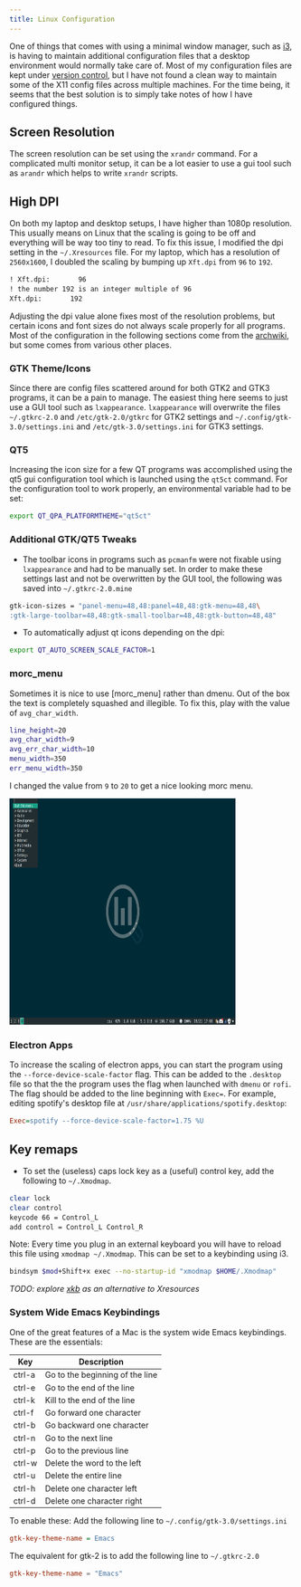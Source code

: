 ```yaml
---
title: Linux Configuration
---
```


One of things that comes with using a minimal window manager, such as [i3], is
having to maintain additional configuration files that a desktop environment
would normally take care of. Most of my configuration files are kept under
[version control], but I have not found a clean way to maintain some of the X11
config files across multiple machines. For the time being, it seems that the
best solution is to simply take notes of how I have configured things.

## Screen Resolution

The screen resolution can be set using the `xrandr` command. For a complicated
multi monitor setup, it can be a lot easier to use a gui tool such as `arandr`
which helps to write `xrandr` scripts.

## High DPI

On both my laptop and desktop setups, I have higher than 1080p resolution. This
usually means on Linux that the scaling is going to be off and everything will
be way too tiny to read. To fix this issue, I modified the dpi setting in the
`~/.Xresources` file. For my laptop, which has a resolution of `2560x1600`, I
doubled the scaling by bumping up `Xft.dpi` from `96` to `192`.

```xorg
! Xft.dpi:       96
! the number 192 is an integer multiple of 96
Xft.dpi:       192 
```

Adjusting the dpi value alone fixes most of the resolution problems, but
certain icons and font sizes do not always scale properly for all programs.
Most of the configuration in the following sections come from the [archwiki],
but some comes from various other places.

### GTK Theme/Icons

Since there are config files scattered around for both GTK2 and GTK3 programs,
it can be a pain to manage. The easiest thing here seems to just use a GUI tool
such as `lxappearance`. `lxappearance` will overwrite the files `~/.gtkrc-2.0`
and `/etc/gtk-2.0/gtkrc` for GTK2 settings and `~/.config/gtk-3.0/settings.ini`
and `/etc/gtk-3.0/settings.ini` for GTK3 settings.

### QT5

Increasing the icon size for a few QT programs was accomplished using the qt5
gui configuration tool which is launched using the `qt5ct` command. For the
configuration tool to work properly, an environmental variable had to be set:

```zsh
export QT_QPA_PLATFORMTHEME="qt5ct"
```

### Additional GTK/QT5 Tweaks

- The toolbar icons in programs such as `pcmanfm` were not fixable using
  `lxappearance` and had to be manually set. In order to make these settings
  last and not be overwritten by the GUI tool, the following was saved into
  `~/.gtkrc-2.0.mine`

```sh
gtk-icon-sizes = "panel-menu=48,48:panel=48,48:gtk-menu=48,48\
:gtk-large-toolbar=48,48:gtk-small-toolbar=48,48:gtk-button=48,48"
```

- To automatically adjust qt icons depending on the dpi:

```zsh
export QT_AUTO_SCREEN_SCALE_FACTOR=1
```

### morc_menu

Sometimes it is nice to use [morc_menu] rather than dmenu. Out of the box the
text is completely squashed and illegible. To fix this, play with the value of
`avg_char_width`.

```sh
line_height=20
avg_char_width=9
avg_err_char_width=10
menu_width=350
err_menu_width=350
```

I changed the value from `9` to `20` to get a nice looking morc menu.

<img src="/assets/img/morc_menu.png" alt="morc_menu" class="center" width=400 height=400>

### Electron Apps

To increase the scaling of electron apps, you can start the program using the
`--force-device-scale-factor` flag. This can be added to the `.desktop` file so
that the the program uses the flag when launched with `dmenu` or `rofi`.  The
flag should be added to the line beginning with `Exec=`. For example, editing
spotify's desktop file at `/usr/share/applications/spotify.desktop`:

```ini
Exec=spotify --force-device-scale-factor=1.75 %U
```

## Key remaps

- To set the (useless) caps lock key as a (useful) control key, add the following
to `~/.Xmodmap`.

```sh
clear lock
clear control
keycode 66 = Control_L
add control = Control_L Control_R
```

Note: Every time you plug in an external keyboard you will have to reload this
file using `xmodmap ~/.Xmodmap`. This can be set to a keybinding using i3.

```sh
bindsym $mod+Shift+x exec --no-startup-id "xmodmap $HOME/.Xmodmap"
```

*TODO: explore [xkb] as an alternative to Xresources*

### System Wide Emacs Keybindings

One of the great features of a Mac is the system wide Emacs keybindings. These
are the essentials:

| Key    | Description                     |
| ---    | ---                             |
| ctrl-a | Go to the beginning of the line |
| ctrl-e | Go to the end of the line       |
| ctrl-k | Kill to the end of the line     |
| ctrl-f | Go forward one character        |
| ctrl-b | Go backward one character       |
| ctrl-n | Go to the next line             |
| ctrl-p | Go to the previous line         |
| ctrl-w | Delete the word to the left     |
| ctrl-u | Delete the entire line          |
| ctrl-h | Delete one character left       |
| ctrl-d | Delete one character right      |

To enable these: Add the following line to `~/.config/gtk-3.0/settings.ini`

```ini
gtk-key-theme-name = Emacs
```

The equivalent for gtk-2 is to add the following line to `~/.gtkrc-2.0`

```conf
gtk-key-theme-name = "Emacs"
```

[i3]: https://i3wm.org/
[version control]: https://github.com/erietz/.ewr
[archwiki]: https://wiki.archlinux.org/title/HiDPI
[xkb]: https://wiki.archlinux.org/title/X_keyboard_extension
